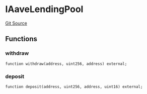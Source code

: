 # IAaveLendingPool
[Git Source](https://github.com/Swivel-Finance/illuminate/blob/29a4038ae0d0795d36640f068da3ac5c1dd43806/src/interfaces/IAaveLendingPool.sol)


## Functions
### withdraw


```solidity
function withdraw(address, uint256, address) external;
```

### deposit


```solidity
function deposit(address, uint256, address, uint16) external;
```

